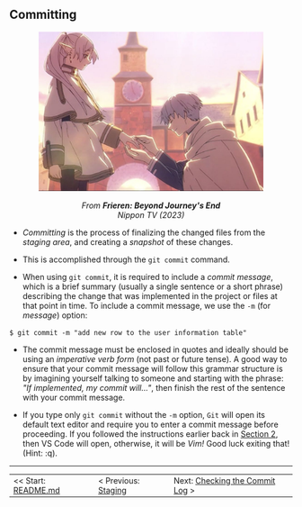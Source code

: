 ## Committing

<div align="center">
    <img 
        src="../img/frieren.jpg"
        alt="frieren and himmel"
        width="400">
    <p>
        <i>From <strong>Frieren: Beyond Journey's End</strong>
        <br>
        Nippon TV (2023)</i>
    </p>
</div>

- *Committing* is the process of finalizing the changed files from the *staging area*, and creating a *snapshot* of these changes.

- This is accomplished through the `git commit` command.

- When using `git commit`, it is required to include a *commit message*, which is a brief summary (usually a single sentence or a short phrase) describing the change that was implemented in the project or files at that point in time. To include a commit message, we use the `-m` (for *message*) option:
```shell
$ git commit -m "add new row to the user information table"
```

- The commit message must be enclosed in quotes and ideally should be using an *imperative verb form* (not past or future tense). A good way to ensure that your commit message will follow this grammar structure is by imagining yourself talking to someone and starting with the phrase: *"If implemented, my commit will..."*, then finish the rest of the sentence with your commit message.

- If you type only `git commit` without the `-m` option, `Git` will open its default text editor and require you to enter a commit message before proceeding. If you followed the instructions earlier back in [Section 2](../s2/ch04.md), then VS Code will open, otherwise, it will be *Vim!* Good luck exiting that! (Hint: :q).

<hr>

<table align="center">
   <tbody>
      <tr>
        <td>
            << Start: <a href="/README.md">README.md</a>
        </td>
        <td>
            < Previous: <a href="/assets/s4/ch15.md">Staging</a>
        </td>
        <td>
            Next: <a href="/assets/s4/ch17.md">Checking the Commit Log</a> >
        </td>
      </tr>
   </tbody>
</table>